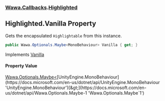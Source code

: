 ### [Wawa.Callbacks](Wawa.Callbacks.md 'Wawa.Callbacks').[Highlighted](Highlighted.md 'Wawa.Callbacks.Highlighted')

## Highlighted.Vanilla Property

Gets the encapsulated `Highlightable` from this instance.

```csharp
public Wawa.Optionals.Maybe<MonoBehaviour> Vanilla { get; }
```

Implements [Vanilla](IVanilla.Vanilla.md 'Wawa.Callbacks.IVanilla.Vanilla')

#### Property Value
[Wawa.Optionals.Maybe&lt;](https://docs.microsoft.com/en-us/dotnet/api/Wawa.Optionals.Maybe-1 'Wawa.Optionals.Maybe`1')[UnityEngine.MonoBehaviour](https://docs.microsoft.com/en-us/dotnet/api/UnityEngine.MonoBehaviour 'UnityEngine.MonoBehaviour')[&gt;](https://docs.microsoft.com/en-us/dotnet/api/Wawa.Optionals.Maybe-1 'Wawa.Optionals.Maybe`1')